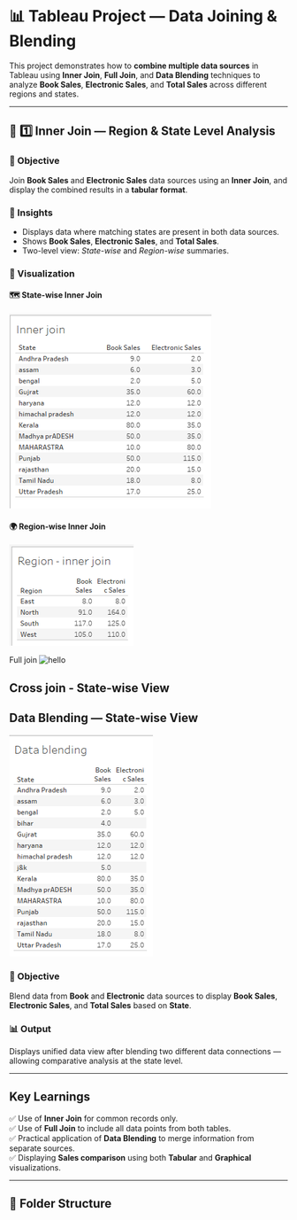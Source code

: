 # 📊 Tableau Project — Data Joining & Blending  

This project demonstrates how to **combine multiple data sources** in Tableau using **Inner Join**, **Full Join**, and **Data Blending** techniques to analyze **Book Sales**, **Electronic Sales**, and **Total Sales** across different regions and states.  

---

## 🧩 1️⃣ Inner Join — Region & State Level Analysis  

### 🔹 Objective  
Join **Book Sales** and **Electronic Sales** data sources using an **Inner Join**, and display the combined results in a **tabular format**.  

### 🔹 Insights  
- Displays data where matching states are present in both data sources.  
- Shows **Book Sales**, **Electronic Sales**, and **Total Sales**.  
- Two-level view: *State-wise* and *Region-wise* summaries.  

### 📸 Visualization  

#### 🗺️ State-wise Inner Join  
![Inner Join State Level](images/Screenshot%202025-10-30%20142904.png)

#### 🌍 Region-wise Inner Join  
![Inner Join Region Level](images/Screenshot%202025-10-30%20142917.png)

Full join 
![hello](images/Screenshot%202025-10-30%141751.png)

## Cross join - State-wise View


## Data Blending — State-wise View  

![hello](images/Screenshot%202025-10-30%20154238.png)

### 🔹 Objective  
Blend data from **Book** and **Electronic** data sources to display **Book Sales**, **Electronic Sales**, and **Total Sales** based on **State**.  

### 📊 Output  
Displays unified data view after blending two different data connections — allowing comparative analysis at the state level.

---

## Key Learnings  

✅ Use of **Inner Join** for common records only.  
✅ Use of **Full Join** to include all data points from both tables.  
✅ Practical application of **Data Blending** to merge information from separate sources.  
✅ Displaying **Sales comparison** using both **Tabular** and **Graphical** visualizations.  

---

## 📂 Folder Structure  


